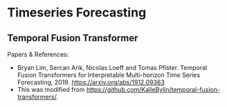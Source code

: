 # Timeseries Forecasting 

## Temporal Fusion Transformer

Papers & References:
- Bryan Lim, Sercan Arik, Nicolas Loeff and Tomas Pfister. Temporal Fusion Transformers for Interpretable Multi-horizon Time Series Forecasting, 2019. https://arxiv.org/abs/1912.09363
- This was modified from https://github.com/KalleBylin/temporal-fusion-transformers/.
